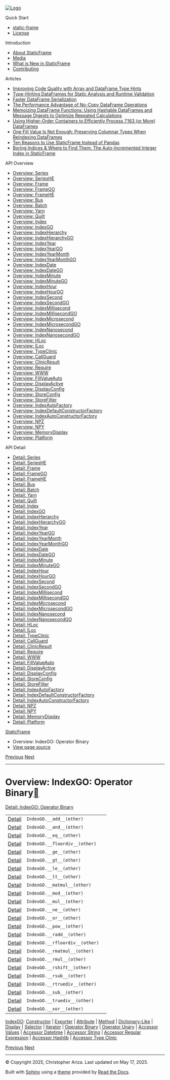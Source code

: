 [![Logo](../_static/sf-logo-web_icon-small.png)](../index.md)

Quick Start

* [static-frame](../readme.md)
* [License](../license.md)

Introduction

* [About StaticFrame](../intro.md)
* [Media](../intro.md#media)
* [What is New in StaticFrame](../new.md)
* [Contributing](../contributing.md)

Articles

* [Improving Code Quality with Array and DataFrame Type Hints](../articles/guard.md)
* [Type-Hinting DataFrames for Static Analysis and Runtime Validation](../articles/ftyping.md)
* [Faster DataFrame Serialization](../articles/serialize.md)
* [The Performance Advantage of No-Copy DataFrame Operations](../articles/no_copy.md)
* [Memoizing DataFrame Functions: Using Hashable DataFrames and Message Digests to Optimize Repeated Calculations](../articles/hash.md)
* [Using Higher-Order Containers to Efficiently Process 7,163 (or More) DataFrames](../articles/uhoc.md)
* [One Fill Value Is Not Enough: Preserving Columnar Types When Reindexing DataFrames](../articles/fill_value.md)
* [Ten Reasons to Use StaticFrame Instead of Pandas](../articles/upgrade.md)
* [Boring Indices & Where to Find Them: The Auto-Incremented Integer Index in StaticFrame](../articles/aiii.md)

API Overview

* [Overview: Series](series.md)
* [Overview: SeriesHE](series_he.md)
* [Overview: Frame](frame.md)
* [Overview: FrameGO](frame_go.md)
* [Overview: FrameHE](frame_he.md)
* [Overview: Bus](bus.md)
* [Overview: Batch](batch.md)
* [Overview: Yarn](yarn.md)
* [Overview: Quilt](quilt.md)
* [Overview: Index](index.md)
* [Overview: IndexGO](index_go.md)
* [Overview: IndexHierarchy](index_hierarchy.md)
* [Overview: IndexHierarchyGO](index_hierarchy_go.md)
* [Overview: IndexYear](index_year.md)
* [Overview: IndexYearGO](index_year_go.md)
* [Overview: IndexYearMonth](index_year_month.md)
* [Overview: IndexYearMonthGO](index_year_month_go.md)
* [Overview: IndexDate](index_date.md)
* [Overview: IndexDateGO](index_date_go.md)
* [Overview: IndexMinute](index_minute.md)
* [Overview: IndexMinuteGO](index_minute_go.md)
* [Overview: IndexHour](index_hour.md)
* [Overview: IndexHourGO](index_hour_go.md)
* [Overview: IndexSecond](index_second.md)
* [Overview: IndexSecondGO](index_second_go.md)
* [Overview: IndexMillisecond](index_millisecond.md)
* [Overview: IndexMillisecondGO](index_millisecond_go.md)
* [Overview: IndexMicrosecond](index_microsecond.md)
* [Overview: IndexMicrosecondGO](index_microsecond_go.md)
* [Overview: IndexNanosecond](index_nanosecond.md)
* [Overview: IndexNanosecondGO](index_nanosecond_go.md)
* [Overview: HLoc](hloc.md)
* [Overview: ILoc](iloc.md)
* [Overview: TypeClinic](type_clinic.md)
* [Overview: CallGuard](call_guard.md)
* [Overview: ClinicResult](clinic_result.md)
* [Overview: Require](require.md)
* [Overview: WWW](www.md)
* [Overview: FillValueAuto](fill_value_auto.md)
* [Overview: DisplayActive](display_active.md)
* [Overview: DisplayConfig](display_config.md)
* [Overview: StoreConfig](store_config.md)
* [Overview: StoreFilter](store_filter.md)
* [Overview: IndexAutoFactory](index_auto_factory.md)
* [Overview: IndexDefaultConstructorFactory](index_default_constructor_factory.md)
* [Overview: IndexAutoConstructorFactory](index_auto_constructor_factory.md)
* [Overview: NPZ](npz.md)
* [Overview: NPY](npy.md)
* [Overview: MemoryDisplay](memory_display.md)
* [Overview: Platform](platform.md)

API Detail

* [Detail: Series](../api_detail/series.md)
* [Detail: SeriesHE](../api_detail/series_he.md)
* [Detail: Frame](../api_detail/frame.md)
* [Detail: FrameGO](../api_detail/frame_go.md)
* [Detail: FrameHE](../api_detail/frame_he.md)
* [Detail: Bus](../api_detail/bus.md)
* [Detail: Batch](../api_detail/batch.md)
* [Detail: Yarn](../api_detail/yarn.md)
* [Detail: Quilt](../api_detail/quilt.md)
* [Detail: Index](../api_detail/index.md)
* [Detail: IndexGO](../api_detail/index_go.md)
* [Detail: IndexHierarchy](../api_detail/index_hierarchy.md)
* [Detail: IndexHierarchyGO](../api_detail/index_hierarchy_go.md)
* [Detail: IndexYear](../api_detail/index_year.md)
* [Detail: IndexYearGO](../api_detail/index_year_go.md)
* [Detail: IndexYearMonth](../api_detail/index_year_month.md)
* [Detail: IndexYearMonthGO](../api_detail/index_year_month_go.md)
* [Detail: IndexDate](../api_detail/index_date.md)
* [Detail: IndexDateGO](../api_detail/index_date_go.md)
* [Detail: IndexMinute](../api_detail/index_minute.md)
* [Detail: IndexMinuteGO](../api_detail/index_minute_go.md)
* [Detail: IndexHour](../api_detail/index_hour.md)
* [Detail: IndexHourGO](../api_detail/index_hour_go.md)
* [Detail: IndexSecond](../api_detail/index_second.md)
* [Detail: IndexSecondGO](../api_detail/index_second_go.md)
* [Detail: IndexMillisecond](../api_detail/index_millisecond.md)
* [Detail: IndexMillisecondGO](../api_detail/index_millisecond_go.md)
* [Detail: IndexMicrosecond](../api_detail/index_microsecond.md)
* [Detail: IndexMicrosecondGO](../api_detail/index_microsecond_go.md)
* [Detail: IndexNanosecond](../api_detail/index_nanosecond.md)
* [Detail: IndexNanosecondGO](../api_detail/index_nanosecond_go.md)
* [Detail: HLoc](../api_detail/hloc.md)
* [Detail: ILoc](../api_detail/iloc.md)
* [Detail: TypeClinic](../api_detail/type_clinic.md)
* [Detail: CallGuard](../api_detail/call_guard.md)
* [Detail: ClinicResult](../api_detail/clinic_result.md)
* [Detail: Require](../api_detail/require.md)
* [Detail: WWW](../api_detail/www.md)
* [Detail: FillValueAuto](../api_detail/fill_value_auto.md)
* [Detail: DisplayActive](../api_detail/display_active.md)
* [Detail: DisplayConfig](../api_detail/display_config.md)
* [Detail: StoreConfig](../api_detail/store_config.md)
* [Detail: StoreFilter](../api_detail/store_filter.md)
* [Detail: IndexAutoFactory](../api_detail/index_auto_factory.md)
* [Detail: IndexDefaultConstructorFactory](../api_detail/index_default_constructor_factory.md)
* [Detail: IndexAutoConstructorFactory](../api_detail/index_auto_constructor_factory.md)
* [Detail: NPZ](../api_detail/npz.md)
* [Detail: NPY](../api_detail/npy.md)
* [Detail: MemoryDisplay](../api_detail/memory_display.md)
* [Detail: Platform](../api_detail/platform.md)

[StaticFrame](../index.md)

* Overview: IndexGO: Operator Binary
* [View page source](../_sources/api_overview/index_go-operator_binary.rst.txt)

[Previous](index_go-iterator.md "Overview: IndexGO: Iterator")
[Next](index_go-operator_unary.md "Overview: IndexGO: Operator Unary")

---

# Overview: IndexGO: Operator Binary[](#overview-indexgo-operator-binary "Link to this heading")

[Detail: IndexGO: Operator Binary](../api_detail/index_go-operator_binary.md#api-detail-indexgo-operator-binary)

|  |  |  |
| --- | --- | --- |
| [Detail](../api_detail/index_go-operator_binary.md#api-sig-indexgo-add) | `IndexGO.__add__(other)` |  |
| [Detail](../api_detail/index_go-operator_binary.md#api-sig-indexgo-and) | `IndexGO.__and__(other)` |  |
| [Detail](../api_detail/index_go-operator_binary.md#api-sig-indexgo-eq) | `IndexGO.__eq__(other)` |  |
| [Detail](../api_detail/index_go-operator_binary.md#api-sig-indexgo-floordiv) | `IndexGO.__floordiv__(other)` |  |
| [Detail](../api_detail/index_go-operator_binary.md#api-sig-indexgo-ge) | `IndexGO.__ge__(other)` |  |
| [Detail](../api_detail/index_go-operator_binary.md#api-sig-indexgo-gt) | `IndexGO.__gt__(other)` |  |
| [Detail](../api_detail/index_go-operator_binary.md#api-sig-indexgo-le) | `IndexGO.__le__(other)` |  |
| [Detail](../api_detail/index_go-operator_binary.md#api-sig-indexgo-lt) | `IndexGO.__lt__(other)` |  |
| [Detail](../api_detail/index_go-operator_binary.md#api-sig-indexgo-matmul) | `IndexGO.__matmul__(other)` |  |
| [Detail](../api_detail/index_go-operator_binary.md#api-sig-indexgo-mod) | `IndexGO.__mod__(other)` |  |
| [Detail](../api_detail/index_go-operator_binary.md#api-sig-indexgo-mul) | `IndexGO.__mul__(other)` |  |
| [Detail](../api_detail/index_go-operator_binary.md#api-sig-indexgo-ne) | `IndexGO.__ne__(other)` |  |
| [Detail](../api_detail/index_go-operator_binary.md#api-sig-indexgo-or) | `IndexGO.__or__(other)` |  |
| [Detail](../api_detail/index_go-operator_binary.md#api-sig-indexgo-pow) | `IndexGO.__pow__(other)` |  |
| [Detail](../api_detail/index_go-operator_binary.md#api-sig-indexgo-radd) | `IndexGO.__radd__(other)` |  |
| [Detail](../api_detail/index_go-operator_binary.md#api-sig-indexgo-rfloordiv) | `IndexGO.__rfloordiv__(other)` |  |
| [Detail](../api_detail/index_go-operator_binary.md#api-sig-indexgo-rmatmul) | `IndexGO.__rmatmul__(other)` |  |
| [Detail](../api_detail/index_go-operator_binary.md#api-sig-indexgo-rmul) | `IndexGO.__rmul__(other)` |  |
| [Detail](../api_detail/index_go-operator_binary.md#api-sig-indexgo-rshift) | `IndexGO.__rshift__(other)` |  |
| [Detail](../api_detail/index_go-operator_binary.md#api-sig-indexgo-rsub) | `IndexGO.__rsub__(other)` |  |
| [Detail](../api_detail/index_go-operator_binary.md#api-sig-indexgo-rtruediv) | `IndexGO.__rtruediv__(other)` |  |
| [Detail](../api_detail/index_go-operator_binary.md#api-sig-indexgo-sub) | `IndexGO.__sub__(other)` |  |
| [Detail](../api_detail/index_go-operator_binary.md#api-sig-indexgo-truediv) | `IndexGO.__truediv__(other)` |  |
| [Detail](../api_detail/index_go-operator_binary.md#api-sig-indexgo-xor) | `IndexGO.__xor__(other)` |  |

[IndexGO](index_go.md#api-overview-indexgo): [Constructor](index_go-constructor.md#api-overview-indexgo-constructor) | [Exporter](index_go-exporter.md#api-overview-indexgo-exporter) | [Attribute](index_go-attribute.md#api-overview-indexgo-attribute) | [Method](index_go-method.md#api-overview-indexgo-method) | [Dictionary-Like](index_go-dictionary_like.md#api-overview-indexgo-dictionary-like) | [Display](index_go-display.md#api-overview-indexgo-display) | [Selector](index_go-selector.md#api-overview-indexgo-selector) | [Iterator](index_go-iterator.md#api-overview-indexgo-iterator) | [Operator Binary](#api-overview-indexgo-operator-binary) | [Operator Unary](index_go-operator_unary.md#api-overview-indexgo-operator-unary) | [Accessor Values](index_go-accessor_values.md#api-overview-indexgo-accessor-values) | [Accessor Datetime](index_go-accessor_datetime.md#api-overview-indexgo-accessor-datetime) | [Accessor String](index_go-accessor_string.md#api-overview-indexgo-accessor-string) | [Accessor Regular Expression](index_go-accessor_regular_expression.md#api-overview-indexgo-accessor-regular-expression) | [Accessor Hashlib](index_go-accessor_hashlib.md#api-overview-indexgo-accessor-hashlib) | [Accessor Type Clinic](index_go-accessor_type_clinic.md#api-overview-indexgo-accessor-type-clinic)

[Previous](index_go-iterator.md "Overview: IndexGO: Iterator")
[Next](index_go-operator_unary.md "Overview: IndexGO: Operator Unary")

---

© Copyright 2025, Christopher Ariza.
Last updated on May 17, 2025.

Built with [Sphinx](https://www.sphinx-doc.org/) using a
[theme](https://github.com/readthedocs/sphinx_rtd_theme)
provided by [Read the Docs](https://readthedocs.org).